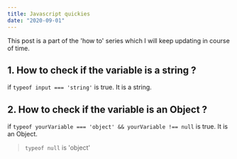 ```yaml
---
title: Javascript quickies
date: "2020-09-01"
---
```


This post is a part of the 'how to' series which I will keep updating in course of time.

## 1. How to check if the variable is a string ?
if `typeof input === 'string'` is true. It is a string.

## 2. How to check if the variable is an Object ?
if `typeof yourVariable === 'object' && yourVariable !== null` is true. It is an Object.

> `typeof null` is 'object'